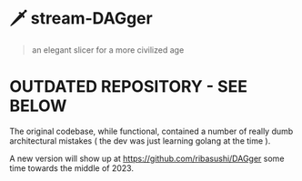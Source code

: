 🗡️ stream-DAGger
=======================

> an elegant slicer for a more civilized age

# OUTDATED REPOSITORY - SEE BELOW

The original codebase, while functional, contained a number of really dumb
architectural mistakes ( the dev was just learning golang at the time ).

A new version will show up at https://github.com/ribasushi/DAGger some time
towards the middle of 2023.
